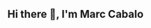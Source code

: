 ## Hi there 👋, I'm Marc Cabalo

<!--
**Marcabalo/Marcabalo** is a ✨ _special_ ✨ repository because its `README.md` (this file) appears on your GitHub profile.

Here are some ideas to get you started:
🤔 ABOUt ME
- BSIT Student at Laguna State Polytechnic University
- 🌱 I’m currently learning Python, Flask, SQL, Flutter, and Dart
- 👯 Goal: To become a skilled Web and Mobile Application Developer
- 🤔 Interested in Software Development, Cloud Computing, and UI/UX Design
- 💬 Skills
- Languages: Python, Dart, SQL
- Frameworks/Tools: Flask, Flutter, Git, GitHub
- Other: Database Management, Web Development Basics

-Current Projects
- Learning Git and GitHub for version control
- Developing practice projects in Python and Flutter
- Creating small apps as portfolio projects
- Connect with Me
- Email: cramtivs20@gmail.com
-->
